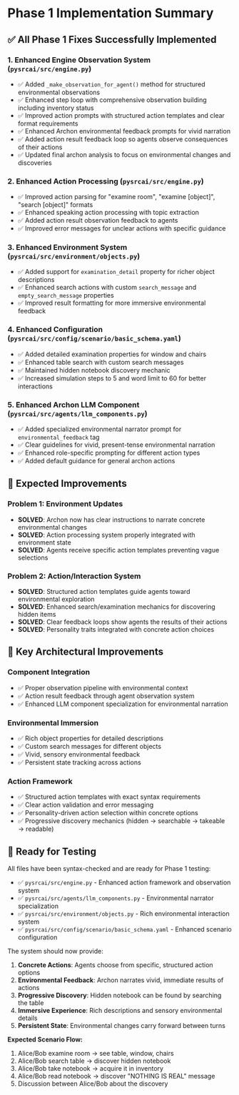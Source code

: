# Phase 1 Implementation Summary

## ✅ All Phase 1 Fixes Successfully Implemented

### 1. **Enhanced Engine Observation System** (`pysrcai/src/engine.py`)
- ✅ Added `_make_observation_for_agent()` method for structured environmental observations
- ✅ Enhanced step loop with comprehensive observation building including inventory status
- ✅ Improved action prompts with structured action templates and clear format requirements
- ✅ Enhanced Archon environmental feedback prompts for vivid narration
- ✅ Added action result feedback loop so agents observe consequences of their actions
- ✅ Updated final archon analysis to focus on environmental changes and discoveries

### 2. **Enhanced Action Processing** (`pysrcai/src/engine.py`)
- ✅ Improved action parsing for "examine room", "examine [object]", "search [object]" formats
- ✅ Enhanced speaking action processing with topic extraction
- ✅ Added action result observation feedback to agents
- ✅ Improved error messages for unclear actions with specific guidance

### 3. **Enhanced Environment System** (`pysrcai/src/environment/objects.py`)
- ✅ Added support for `examination_detail` property for richer object descriptions
- ✅ Enhanced search actions with custom `search_message` and `empty_search_message` properties
- ✅ Improved result formatting for more immersive environmental feedback

### 4. **Enhanced Configuration** (`pysrcai/src/config/scenario/basic_schema.yaml`)
- ✅ Added detailed examination properties for window and chairs
- ✅ Enhanced table search with custom search messages
- ✅ Maintained hidden notebook discovery mechanic
- ✅ Increased simulation steps to 5 and word limit to 60 for better interactions

### 5. **Enhanced Archon LLM Component** (`pysrcai/src/agents/llm_components.py`)
- ✅ Added specialized environmental narrator prompt for `environmental_feedback` tag
- ✅ Clear guidelines for vivid, present-tense environmental narration
- ✅ Enhanced role-specific prompting for different action types
- ✅ Added default guidance for general archon actions

## 🎯 Expected Improvements

### **Problem 1: Environment Updates**
- **SOLVED**: Archon now has clear instructions to narrate concrete environmental changes
- **SOLVED**: Action processing system properly integrated with environment state
- **SOLVED**: Agents receive specific action templates preventing vague selections

### **Problem 2: Action/Interaction System**
- **SOLVED**: Structured action templates guide agents toward environmental exploration
- **SOLVED**: Enhanced search/examination mechanics for discovering hidden items
- **SOLVED**: Clear feedback loops show agents the results of their actions
- **SOLVED**: Personality traits integrated with concrete action choices

## 🔧 Key Architectural Improvements

### **Component Integration**
- ✅ Proper observation pipeline with environmental context
- ✅ Action result feedback through agent observation system
- ✅ Enhanced LLM component specialization for environmental narration

### **Environmental Immersion**
- ✅ Rich object properties for detailed descriptions
- ✅ Custom search messages for different objects
- ✅ Vivid, sensory environmental feedback
- ✅ Persistent state tracking across actions

### **Action Framework**
- ✅ Structured action templates with exact syntax requirements
- ✅ Clear action validation and error messaging
- ✅ Personality-driven action selection within concrete options
- ✅ Progressive discovery mechanics (hidden → searchable → takeable → readable)

## 🚀 Ready for Testing

All files have been syntax-checked and are ready for Phase 1 testing:
- ✅ `pysrcai/src/engine.py` - Enhanced action framework and observation system
- ✅ `pysrcai/src/agents/llm_components.py` - Environmental narrator specialization
- ✅ `pysrcai/src/environment/objects.py` - Rich environmental interaction system
- ✅ `pysrcai/src/config/scenario/basic_schema.yaml` - Enhanced scenario configuration

The system should now provide:
1. **Concrete Actions**: Agents choose from specific, structured action options
2. **Environmental Feedback**: Archon narrates vivid, immediate results of actions
3. **Progressive Discovery**: Hidden notebook can be found by searching the table
4. **Immersive Experience**: Rich descriptions and sensory environmental details
5. **Persistent State**: Environmental changes carry forward between turns

**Expected Scenario Flow:**
1. Alice/Bob examine room → see table, window, chairs
2. Alice/Bob search table → discover hidden notebook
3. Alice/Bob take notebook → acquire it in inventory
4. Alice/Bob read notebook → discover "NOTHING IS REAL" message
5. Discussion between Alice/Bob about the discovery
